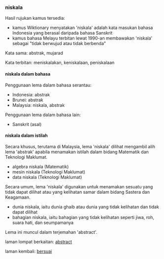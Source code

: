 ---
---

### niskala

Hasil rujukan kamus tersedia:

- kamus Wiktionary menyatakan 'niskala' adalah kata masukan
bahasa Indonesia yang berasal daripada bahasa Sanskrit
- kamus bahasa Melayu terbitan lewat 1990-an membawakan
'niskala' sebagai "tidak berwujud atau tidak berbenda"

Kata sama: abstrak, mujarad

Kata terbitan: meniskalakan, keniskalaan, peniskalaan

#### niskala dalam bahasa

Penggunaan lema dalam bahasa serantau:

- Indonesia: abstrak
- Brunei: abstrak
- Malaysia: niskala, abstrak

Penggunaan lema dalam bahasa lain:

- Sanskrit (asal)

#### niskala dalam istilah

Secara khusus, terutama di Malaysia, lema 'niskala' dilihat
mengambil alih lema 'abstrak' apabila menamakan istilah
dalam bidang Matematik dan Teknologi Maklumat.

- algebra niskala (Matematik)
- mesin niskala (Teknologi Maklumat)
- data niskala (Teknologi Maklumat)

Secara umum, lema 'niskala' digunakan untuk menamakan
sesuatu yang tidak dapat dilihat atau yang kelihatan samar
dalam bidang Sastera dan Keagamaan.

- dunia niskala, iaitu dunia ghaib atau dunia yang tidak
kelihatan dan tidak dapat dilihat
- bahagian niskala, iaitu bahagian yang tidak kelihatan
seperti jiwa, roh, suara hati, dan seumpamanya

Lema ini muncul dalam terjemahan 'abstract'.

laman lompat berkaitan: [abstract][1]

laman kembali: [bersuai][0]

  [0]: ../../bersuai.md
  [1]: ../en/abstract.md
